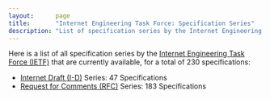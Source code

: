 ```yaml
---
layout:      page
title:       "Internet Engineering Task Force: Specification Series"
description: "List of specification series by the Internet Engineering Task Force (IETF/)"
---
```


Here is a list of all specification series by the [Internet Engineering Task Force (IETF)](http://www.ietf.org/) that are currently available, for a total of 230 specifications:

  * [Internet Draft (I-D)](I-D/) Series: 47 Specifications
  * [Request for Comments (RFC)](RFC/) Series: 183 Specifications
